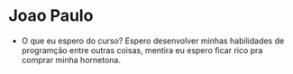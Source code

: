 # Joao Paulo

- O que eu espero do curso?
Espero desenvolver minhas habilidades de programção entre outras coisas, mentira eu espero ficar rico pra comprar minha hornetona.
